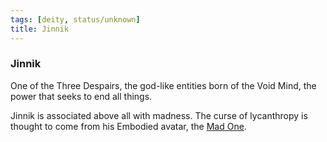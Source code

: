 ```yaml
---
tags: [deity, status/unknown]
title: Jinnik
---
```



### Jinnik

One of the Three Despairs, the god-like entities born of the Void Mind, the power that seeks to end all things. 

Jinnik is associated above all with madness. The curse of lycanthropy is thought to come from his Embodied avatar, the [Mad One](<../embodied-gods/mad-one.md>). 

